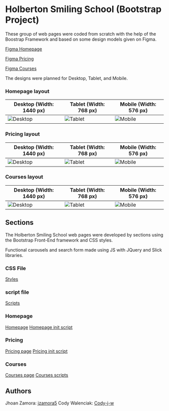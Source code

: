 # Holberton Smiling School (Bootstrap Project)

These group of web pages were coded from scratch with the help of the Boostrap Framework and based on some design models given on Figma.

[Figma Homepage](https://www.figma.com/file/QYQqMYbdpAHL5xTclwJKSI/Homepage)

[Figma Pricing](https://www.figma.com/file/KLAI53jdYpfFNEy0O79ymB/Pricing)

[Figma Courses](https://www.figma.com/file/ivg3abH1HLmMayBgjGg1Qf/Courses)

The designs were planned for Desktop, Tablet, and Mobile.

### Homepage layout

| **Desktop (Width: 1440 px)**                              | **Tablet (Width: 768 px)**                              | **Mobile (Width: 576 px)**                              |
| --------------------------------------------------------- | ------------------------------------------------------- | ------------------------------------------------------- |
| ![Desktop](https://i.ibb.co/pKGgC0J/Homepage-Desktop.png) | ![Tablet](https://i.ibb.co/6XBLwf9/Homepage-Tablet.png) | ![Mobile](https://i.ibb.co/NVBK21F/Homepage-Mobile.png) |

### Pricing layout

| **Desktop (Width: 1440 px)**                             | **Tablet (Width: 768 px)**                             | **Mobile (Width: 576 px)**                             |
| -------------------------------------------------------- | ------------------------------------------------------ | ------------------------------------------------------ |
| ![Desktop](https://i.ibb.co/RvSJ2YS/Pricing-Desktop.png) | ![Tablet](https://i.ibb.co/Gkvsf0Y/Pricing-Tablet.png) | ![Mobile](https://i.ibb.co/6RwmYck/Pricing-Mobile.png) |

### Courses layout

| **Desktop (Width: 1440 px)**                             | **Tablet (Width: 768 px)**                             | **Mobile (Width: 576 px)**                             |
| -------------------------------------------------------- | ------------------------------------------------------ | ------------------------------------------------------ |
| ![Desktop](https://i.ibb.co/y51S3HX/Courses-Desktop.png) | ![Tablet](https://i.ibb.co/28qK1g0/Courses-Tablet.png) | ![Mobile](https://i.ibb.co/f8zNgkx/Courses-Mobile.png) |

## Sections

The Holberton Smiling School web pages were developed by sections using the Bootstrap Front-End framework and CSS styles.

Functional carousels and search form made using JS with JQuery and Slick libraries.

### CSS File

[Styles](https://github.com/jzamora5/holberton-smiling-school/blob/master/styles.css)

### script file

[Scripts](https://github.com/Cody-j-w/atlas-smiling-school-javascript/blob/master/scripts.js)

### Homepage

[Homepage](https://github.com/Cody-j-w/atlas-smiling-school-javascript/blob/master/homepage.html)
[Homepage init script](https://github.com/Cody-j-w/atlas-smiling-school-javascript/blob/master/homepage.js)

### Pricing

[Pricing page](https://github.com/Cody-j-w/atlas-smiling-school-javascript/blob/master/pricing.html)
[Pricing init script](https://github.com/Cody-j-w/atlas-smiling-school-javascript/blob/master/pricing.js)

### Courses

[Courses page](https://github.com/Cody-j-w/atlas-smiling-school-javascript/blob/master/courses.html)
[Courses scripts](https://github.com/Cody-j-w/atlas-smiling-school-javascript/blob/master/courses.js)

## Authors

Jhoan Zamora: [jzamora5](https://github.com/jzamora5)
Cody Walenciak: [Cody-j-w](https://github.com/Cody-j-w)
